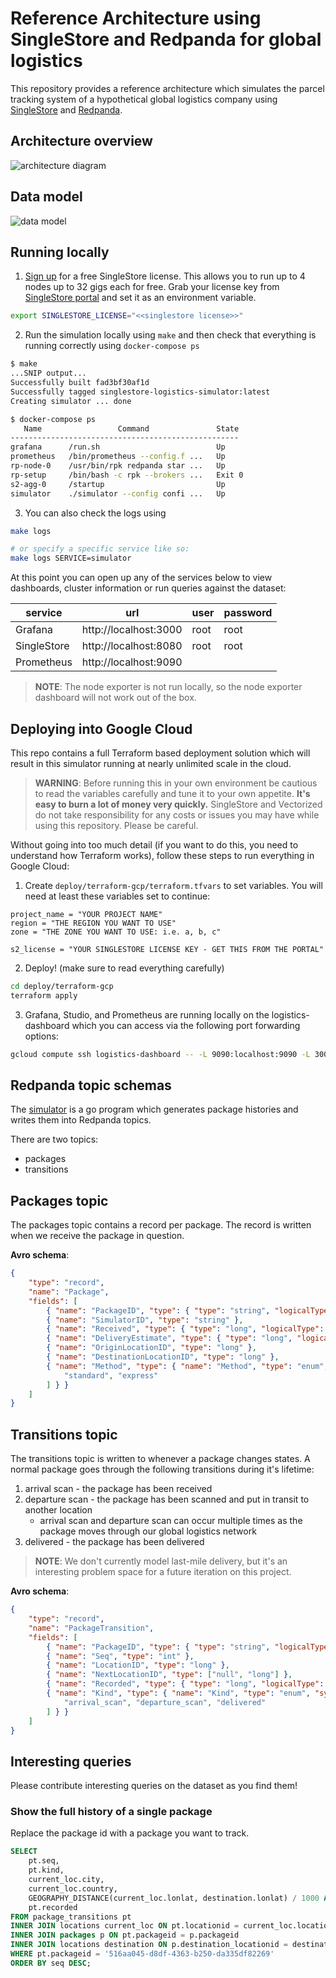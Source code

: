 # Reference Architecture using SingleStore and Redpanda for global logistics

This repository provides a reference architecture which simulates the parcel
tracking system of a hypothetical global logistics company using
[SingleStore](https://singlestore.com) and [Redpanda](https://vectorized.io/).

## Architecture overview

![architecture diagram](images/architecture.png)

## Data model

![data model](images/data_model.png)

## Running locally

1. [Sign up](https://www.singlestore.com/try-free/) for a free SingleStore license.  This allows you to run up to 4 nodes up to 32 gigs each for free. Grab your license key from [SingleStore portal](https://portal.singlestore.com/?utm_medium=osm&utm_source=github) and set it as an environment variable.

```bash
export SINGLESTORE_LICENSE="<<singlestore license>>"
```

2. Run the simulation locally using `make` and then check that everything is running correctly using `docker-compose ps`

```bash
$ make
...SNIP output...
Successfully built fad3bf30af1d
Successfully tagged singlestore-logistics-simulator:latest
Creating simulator ... done

$ docker-compose ps
   Name                 Command               State
---------------------------------------------------
grafana      /run.sh                          Up
prometheus   /bin/prometheus --config.f ...   Up
rp-node-0    /usr/bin/rpk redpanda star ...   Up
rp-setup     /bin/bash -c rpk --brokers ...   Exit 0
s2-agg-0     /startup                         Up
simulator    ./simulator --config confi ...   Up
```

3. You can also check the logs using

```bash
make logs

# or specify a specific service like so:
make logs SERVICE=simulator
```

At this point you can open up any of the services below to view dashboards, cluster information or run queries against the dataset:

| service     | url                   | user | password |
|-------------|-----------------------|------|----------|
| Grafana     | http://localhost:3000 | root | root     |
| SingleStore | http://localhost:8080 | root | root     |
| Prometheus  | http://localhost:9090 |      |          |

> **NOTE**: The node exporter is not run locally, so the node exporter dashboard will not work out of the box.

## Deploying into Google Cloud

This repo contains a full Terraform based deployment solution which will result in this simulator running at nearly unlimited scale in the cloud.

> **WARNING**: Before running this in your own environment be cautious to read the variables carefully and tune it to your own appetite. **It's easy to burn a lot of money very quickly.** SingleStore and Vectorized do not take responsibility for any costs or issues you may have while using this repository. Please be careful.

Without going into too much detail (if you want to do this, you need to understand how Terraform works), follow these steps to run everything in Google Cloud:

1. Create `deploy/terraform-gcp/terraform.tfvars` to set variables. You will need at least these variables set to continue:

```
project_name = "YOUR PROJECT NAME"
region = "THE REGION YOU WANT TO USE"
zone = "THE ZONE YOU WANT TO USE: i.e. a, b, c"

s2_license = "YOUR SINGLESTORE LICENSE KEY - GET THIS FROM THE PORTAL"
```

2. Deploy! (make sure to read everything carefully)

```bash
cd deploy/terraform-gcp
terraform apply
```

3. Grafana, Studio, and Prometheus are running locally on the logistics-dashboard which you can access via the following port forwarding options:

```bash
gcloud compute ssh logistics-dashboard -- -L 9090:localhost:9090 -L 3000:localhost:3000 -L 8080:localhost:8080
```

## Redpanda topic schemas

The [simulator](simulator) is a go program which generates package histories and writes them into Redpanda topics.

There are two topics:
 - packages
 - transitions

## Packages topic

The packages topic contains a record per package. The record is written when we receive the package in question.

**Avro schema**:

```json
{
    "type": "record",
    "name": "Package",
    "fields": [
        { "name": "PackageID", "type": { "type": "string", "logicalType": "uuid" } },
        { "name": "SimulatorID", "type": "string" },
        { "name": "Received", "type": { "type": "long", "logicalType": "timestamp-millis" } },
        { "name": "DeliveryEstimate", "type": { "type": "long", "logicalType": "timestamp-millis" } },
        { "name": "OriginLocationID", "type": "long" },
        { "name": "DestinationLocationID", "type": "long" },
        { "name": "Method", "type": { "name": "Method", "type": "enum", "symbols": [
            "standard", "express"
        ] } }
    ]
}
```

## Transitions topic

The transitions topic is written to whenever a package changes states. A normal package goes through the following transitions during it's lifetime:

1. arrival scan - the package has been received
2. departure scan - the package has been scanned and put in transit to another location
    * arrival scan and departure scan can occur multiple times as the package moves through our global logistics network
3. delivered - the package has been delivered

> **NOTE**: We don't currently model last-mile delivery, but it's an interesting problem space for a future iteration on this project.

**Avro schema**:

```json
{
    "type": "record",
    "name": "PackageTransition",
    "fields": [
        { "name": "PackageID", "type": { "type": "string", "logicalType": "uuid" } },
        { "name": "Seq", "type": "int" },
        { "name": "LocationID", "type": "long" },
        { "name": "NextLocationID", "type": ["null", "long"] },
        { "name": "Recorded", "type": { "type": "long", "logicalType": "timestamp-millis" } },
        { "name": "Kind", "type": { "name": "Kind", "type": "enum", "symbols": [
            "arrival_scan", "departure_scan", "delivered"
        ] } }
    ]
}
```

## Interesting queries

Please contribute interesting queries on the dataset as you find them!

### Show the full history of a single package

Replace the package id with a package you want to track.

```sql
SELECT
    pt.seq,
    pt.kind,
    current_loc.city,
    current_loc.country,
    GEOGRAPHY_DISTANCE(current_loc.lonlat, destination.lonlat) / 1000 AS distance_to_destination,
    pt.recorded
FROM package_transitions pt
INNER JOIN locations current_loc ON pt.locationid = current_loc.locationid
INNER JOIN packages p ON pt.packageid = p.packageid
INNER JOIN locations destination ON p.destination_locationid = destination.locationid
WHERE pt.packageid = '516aa045-d8df-4363-b250-da335df82269'
ORDER BY seq DESC;
```
